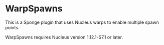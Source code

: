 # WarpSpawns
 This is a Sponge plugin that uses Nucleus warps to enable multiple spawn points.

 WarpSpawns requires Nucleus version 1.12.1-S7.1 or later.
